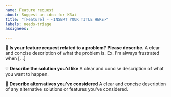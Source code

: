 ```yaml
---
name: Feature request
about: Suggest an idea for K3ai
title: "[Feature] - <INSERT YOUR TITLE HERE>"
labels: needs-triage
assignees: ''

---
```


🚀  **Is your feature request related to a problem? Please describe.**
A clear and concise description of what the problem is. Ex. I'm always frustrated when [...]

💡  **Describe the solution you'd like**
A clear and concise description of what you want to happen.

🤩  **Describe alternatives you've considered**
A clear and concise description of any alternative solutions or features you've considered.

